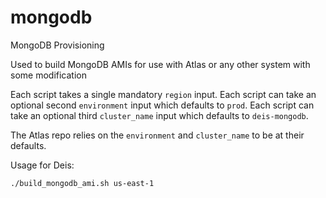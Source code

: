 # mongodb
MongoDB Provisioning 


Used to build MongoDB AMIs for use with Atlas or any other system with some modification

Each script takes a single mandatory `region` input. 
Each script can take an optional second `environment` input which defaults to `prod`.
Each script can take an optional third `cluster_name` input which defaults to `deis-mongodb`.

The Atlas repo relies on the `environment` and `cluster_name` to be at their defaults.


Usage for Deis:

`./build_mongodb_ami.sh us-east-1`

